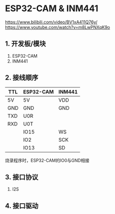 # ESP32-CAM & INM441
https://www.bilibili.com/video/BV1xA411Q76y/
https://www.youtube.com/watch?v=m8LwPNXqK9o
## 1. 开发板/模块  
1. ESP32-CAM  
2. INM441  

## 2. 接线顺序
|TTL|ESP32-CAM|INM441|
|---|---------|-------|
|5V |5V       |VDD    |
|GND|GND      |GND    |
|TXD|U0R      |       |
|RXD|U0T      |       |
|   |IO15     |WS     |
|   |IO2      |SCK    |
|   |IO13     |SD     |

烧录程序时，ESP32-CAM的IO0与GND相接  

## 3. 接口协议
1. I2S

## 4. 接口驱动

## 
